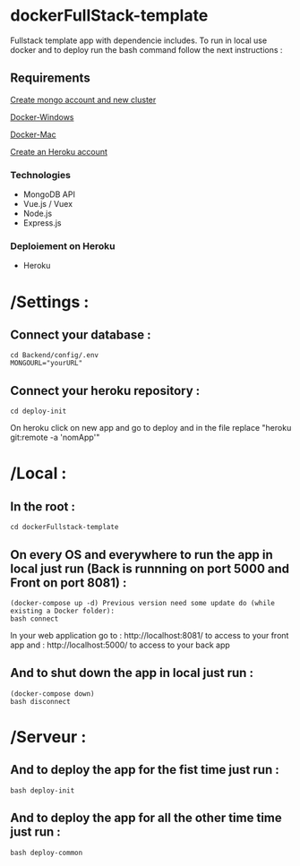 # dockerFullStack-template

Fullstack template app with dependencie includes. To run in local use docker and to deploy run the bash command follow the next instructions :

## Requirements
[Create mongo account and new cluster](https://www.mongodb.com)

[Docker-Windows](https://docs.docker.com/desktop/install/windows-install/)

[Docker-Mac](https://docs.docker.com/desktop/install/mac-install/)

[Create an Heroku account](https://dashboard.heroku.com/)

### Technologies

- MongoDB API
- Vue.js / Vuex
- Node.js
- Express.js

### Deploiement on Heroku
- Heroku

# /Settings :
Connect your database :
---
    cd Backend/config/.env
    MONGOURL="yourURL"
    

Connect your heroku repository :
---
    cd deploy-init
On heroku click on new app and go to deploy and in the file replace "heroku git:remote -a 'nomApp'"


# /Local :

In the root :
---
    cd dockerFullstack-template

On every OS and everywhere to run the app in local just run (Back is runnning on port 5000 and Front on port 8081) :
---
    (docker-compose up -d) Previous version need some update do (while existing a Docker folder):
    bash connect
In your web application go to : http://localhost:8081/ to access to your front app and : http://localhost:5000/ to access to your back app

And to shut down the app in local just run : 
---
    (docker-compose down)
    bash disconnect

# /Serveur :

And to deploy the app for the fist time just run  :
---
    bash deploy-init

And to deploy the app for all the other time time just run  :
---
    bash deploy-common